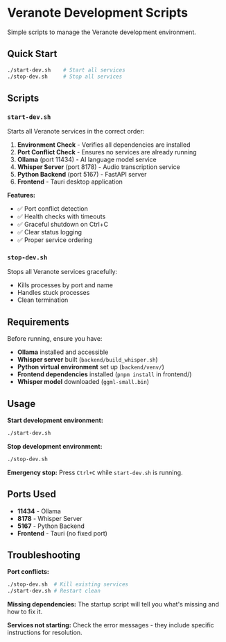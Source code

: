# Veranote Development Scripts

Simple scripts to manage the Veranote development environment.

## Quick Start

```bash
./start-dev.sh    # Start all services
./stop-dev.sh     # Stop all services
```

## Scripts

### `start-dev.sh`
Starts all Veranote services in the correct order:
1. **Environment Check** - Verifies all dependencies are installed
2. **Port Conflict Check** - Ensures no services are already running
3. **Ollama** (port 11434) - AI language model service
4. **Whisper Server** (port 8178) - Audio transcription service  
5. **Python Backend** (port 5167) - FastAPI server
6. **Frontend** - Tauri desktop application

**Features:**
- ✅ Port conflict detection
- ✅ Health checks with timeouts
- ✅ Graceful shutdown on Ctrl+C
- ✅ Clear status logging
- ✅ Proper service ordering

### `stop-dev.sh`
Stops all Veranote services gracefully:
- Kills processes by port and name
- Handles stuck processes
- Clean termination

## Requirements

Before running, ensure you have:
- **Ollama** installed and accessible
- **Whisper server** built (`backend/build_whisper.sh`)
- **Python virtual environment** set up (`backend/venv/`)
- **Frontend dependencies** installed (`pnpm install` in frontend/)
- **Whisper model** downloaded (`ggml-small.bin`)

## Usage

**Start development environment:**
```bash
./start-dev.sh
```

**Stop development environment:**
```bash
./stop-dev.sh
```

**Emergency stop:**
Press `Ctrl+C` while `start-dev.sh` is running.

## Ports Used

- **11434** - Ollama
- **8178** - Whisper Server  
- **5167** - Python Backend
- **Frontend** - Tauri (no fixed port)

## Troubleshooting

**Port conflicts:**
```bash
./stop-dev.sh  # Kill existing services
./start-dev.sh # Restart clean
```

**Missing dependencies:**
The startup script will tell you what's missing and how to fix it.

**Services not starting:**
Check the error messages - they include specific instructions for resolution. 